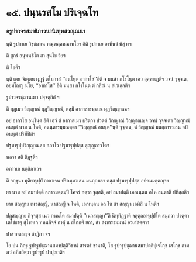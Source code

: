 <h1>๑๕. ปนฺนรสโม ปริเจฺฉโท</h1>
<h3>อรูปาวจรสมาธิภาวนานิเทฺทสวณฺณนา</h3>
<p>   นฺติ รูปกาเย วิชฺชมาเน  ทณฺฑคฺคหณาทโยฯ อิติ  รูปกาเย อาทีนวํ ทิสฺวาฯ</p>


<p> ติ สูกรํ อนุพนฺธิโต สา สุนโข วิยฯ</p>


<p> ติ โยคีฯ</p>


<p> นฺติ เตน จิเตฺตน ผุฎฺฐํ ตโมกาสํ ‘‘อนโนฺต อากาโส’’อิติ จ มนสา กโรโนฺต เอว อุคฺฆาเฎติฯ  วจนํ วุจฺจเต, อยมโญฺญ นโย, ‘‘อากาโส’’ อิติ มนสา กโรโนฺต ตํ กสิณํ น สํเวเลฺลติฯ</p>


<p> รูปาวจรชฺฌานเมว ปจฺจตฺถิกํ ฯ</p>


<p> ติ  ผุฎเมว วิญฺญาณํ ผุฎวิญฺญาณํ, ตสฺมิํ อากาสารมฺมเณ ผุฎวิญฺญาเณฯ</p>


<p> อยํ อากาโส อนโนฺต อิติ เอวํ ตํ อากาสเมว ผริตฺวา ปวตฺตํ วิญฺญาณํ วิญฺญาณญฺจ  วจนํ วุจฺจเตฯ วิญฺญาณํ อนนฺตํ นาม น โหติ, อนนฺตารมฺมณตฺตา ‘‘วิญฺญาณํ อนนฺต’’นฺติ วุจฺจเต, ตํ วิญฺญาณํ มนกฺการวเสน อปิ อนนฺตํ ปริทีปิตํฯ</p>


<p> ปฐมารุปฺปวิญฺญาณสฺส อภาโว  ปฐมารุปฺปสฺส  สุญฺญภาวโตฯ</p>


<p>    พลวา สติ ติฎฺฐติฯ</p>


<p> อภาวเก นตฺถิภาเวฯ</p>


<p> ติ จกฺขุนา ทุติยารุปฺปํ  อากาเรน ปริกมฺมวเสน มนกฺกาเรฯ  ตสฺส ปฐมารุปฺปสฺส อปคมมตฺตญฺจฯ</p>


<p> ยา นาม อยํ สมาปตฺติ อภาวมตฺตมฺปิ โคจรํ กตฺวา ฐสฺสติ, อยํ สมาปตฺติ  เอกเนฺตน อโห สนฺตาติ ปทิสฺสติฯ</p>


<p> ยาย สญฺญาย เนวสญฺญี, นาสญฺญี จ โหติ,  เอกเนฺตน อถ โข สา สญฺญา เอทิสี น โหติฯ</p>


<p> ปฎุสญฺญาย กิจฺจสฺส เนว กรณโต  สมาปตฺติ ‘‘เนวสญฺญา’’ติ นิทฺทิฎฺฐาติ จตุตฺถอารุปฺปโต สมฺภวา ปวตฺตา เตโชธาตุ สุโขทเก ทหนกิจฺจํ กาตุํ น สโกฺกติ ยถา, สา สงฺขารธมฺมานํ อวเสสตฺตาฯ</p>


<p> ปาสาทตลญฺจ  สาฎิกา จฯ</p>


<p> โย ปน ภิกฺขุ  รูปารูปชฺฌานสมาปตฺติวิธานํ สารตรํ ชานาติ, โส รูปารูปชฺฌานสมาปตฺติปุเรโกฺข เสโกฺข  กามภวํ  อภิภวิตฺวา รูปารูปํ  ปาปุณาติฯ</p>

</p>

</p>

</p>






